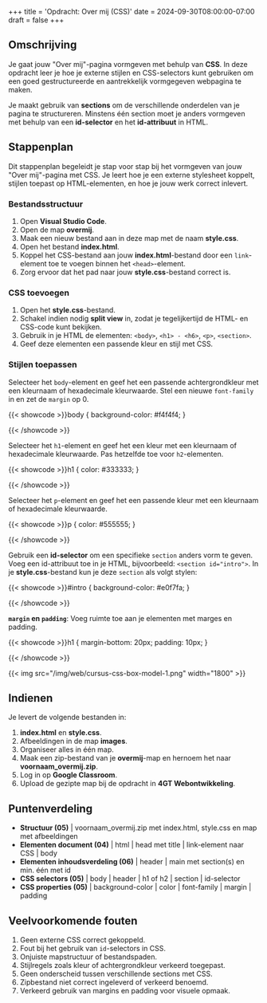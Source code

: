 +++
title = 'Opdracht: Over mij (CSS)'
date = 2024-09-30T08:00:00-07:00
draft = false
+++

## Omschrijving

Je gaat jouw "Over mij"-pagina vormgeven met behulp van **CSS**. In deze opdracht leer je hoe je externe stijlen en CSS-selectors kunt gebruiken om een goed gestructureerde en aantrekkelijk vormgegeven webpagina te maken.

Je maakt gebruik van **sections** om de verschillende onderdelen van je pagina te structureren. Minstens één section moet je anders vormgeven met behulp van een **id-selector** en het **id-attribuut** in HTML.

## Stappenplan

Dit stappenplan begeleidt je stap voor stap bij het vormgeven van jouw "Over mij"-pagina met CSS. Je leert hoe je een externe stylesheet koppelt, stijlen toepast op HTML-elementen, en hoe je jouw werk correct inlevert.

### Bestandsstructuur

1. Open **Visual Studio Code**.
2. Open de map **overmij**.
3. Maak een nieuw bestand aan in deze map met de naam **style.css**.
4. Open het bestand **index.html**.
5. Koppel het CSS-bestand aan jouw **index.html**-bestand door een `link`-element toe te voegen binnen het `<head>`-element.
6. Zorg ervoor dat het pad naar jouw **style.css**-bestand correct is.

### CSS toevoegen

1. Open het **style.css**-bestand.
2. Schakel indien nodig **split view** in, zodat je tegelijkertijd de HTML- en CSS-code kunt bekijken.
3. Gebruik in je HTML de elementen: `<body>`, `<h1> - <h6>`, `<p>`, `<section>`.
4. Geef deze elementen een passende kleur en stijl met CSS.

### Stijlen toepassen

Selecteer het `body`-element en geef het een passende achtergrondkleur met een kleurnaam of hexadecimale kleurwaarde. Stel een nieuwe `font-family` in en zet de `margin` op 0.

{{< showcode >}}body {
    background-color: #f4f4f4;
}

{{< /showcode >}}

Selecteer het `h1`-element en geef het een kleur met een kleurnaam of hexadecimale kleurwaarde. Pas hetzelfde toe voor `h2`-elementen.

{{< showcode >}}h1 {
    color: #333333;
}

{{< /showcode >}}

Selecteer het `p`-element en geef het een passende kleur met een kleurnaam of hexadecimale kleurwaarde.

{{< showcode >}}p {
    color: #555555;
}

{{< /showcode >}}

Gebruik een **id-selector** om een specifieke `section` anders vorm te geven. Voeg een id-attribuut toe in je HTML, bijvoorbeeld: `<section id="intro">`. In je **style.css**-bestand kun je deze `section` als volgt stylen:

{{< showcode >}}#intro {
    background-color: #e0f7fa;
}

{{< /showcode >}}

**`margin` en `padding`**: Voeg ruimte toe aan je elementen met marges en padding.

{{< showcode >}}h1 {
    margin-bottom: 20px;
    padding: 10px;
}

{{< /showcode >}}

{{< img src="/img/web/cursus-css-box-model-1.png" width="1800" >}}

## Indienen

Je levert de volgende bestanden in:

1. **index.html** en **style.css**.
2. Afbeeldingen in de map **images**.
3. Organiseer alles in één map.
4. Maak een zip-bestand van je **overmij**-map en hernoem het naar **voornaam_overmij.zip**.
5. Log in op **Google Classroom**.
6. Upload de gezipte map bij de opdracht in **4GT Webontwikkeling**.

## Puntenverdeling

- **Structuur (05)** | voornaam_overmij.zip met index.html, style.css en map met afbeeldingen
- **Elementen document (04)** | html | head met title | link-element naar CSS | body
- **Elementen inhoudsverdeling (06)** | header | main met section(s) en min. één met id
- **CSS selectors (05)** | body | header | h1 of h2 | section | id-selector
- **CSS properties (05)** | background-color | color | font-family | margin | padding

## Veelvoorkomende fouten

1. Geen externe CSS correct gekoppeld.
2. Fout bij het gebruik van `id`-selectors in CSS.
3. Onjuiste mapstructuur of bestandspaden.
4. Stijlregels zoals kleur of achtergrondkleur verkeerd toegepast.
5. Geen onderscheid tussen verschillende sections met CSS.
6. Zipbestand niet correct ingeleverd of verkeerd benoemd.
7. Verkeerd gebruik van margins en padding voor visuele opmaak.